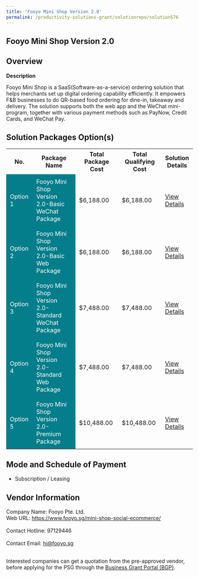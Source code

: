 ```yaml
---
title: 'Fooyo Mini Shop Version 2.0'
permalink: /productivity-solutions-grant/solutionrepo/solution576
---
```


## Fooyo Mini Shop Version 2.0

## Overview

**Description**

Fooyo Mini Shop is a SaaS(Software-as-a-service) ordering solution that helps merchants set up digital ordering capability efficiently. It empowers F&B businesses to do QR-based food ordering for dine-in, takeaway and delivery. The solution supports both the web app and the WeChat mini-program, together with various payment methods such as PayNow, Credit Cards, and WeChat Pay.

## Solution Packages Option(s)

<table>
<tr>
<th><b>No.</b></th>
<th><b>Package Name</b></th>
<th><b>Total Package Cost</b></th>
<th><b>Total Qualifying Cost</b></th>
<th><b>Solution Details</b></th>
</tr>
<tr>
<td style='padding: 10px; background-color: #037E8A; color: #FFFFFF;'>Option 1</td>
<td style='padding: 10px; background-color: #037E8A; color: #FFFFFF;'>Fooyo Mini Shop Version 2.0-Basic WeChat Package</td>
<td style='padding: 10px;'>$6,188.00</td>
<td style='padding: 10px;'>$6,188.00</td>
<td style='padding: 10px;'><a href='/images/psg/Fooyo_20200531_Desensitised_Annex_3_Part_1.pdf' target='_blank'>View Details</a></td>
</tr>
<tr>
<td style='padding: 10px; background-color: #037E8A; color: #FFFFFF;'>Option 2</td>
<td style='padding: 10px; background-color: #037E8A; color: #FFFFFF;'>Fooyo Mini Shop Version 2.0-Basic Web Package</td>
<td style='padding: 10px;'>$6,188.00</td>
<td style='padding: 10px;'>$6,188.00</td>
<td style='padding: 10px;'><a href='/images/psg/Fooyo_20200531_Desensitised_Annex_3_Part_2.pdf' target='_blank'>View Details</a></td>
</tr>
<tr>
<td style='padding: 10px; background-color: #037E8A; color: #FFFFFF;'>Option 3</td>
<td style='padding: 10px; background-color: #037E8A; color: #FFFFFF;'>Fooyo Mini Shop Version 2.0-Standard WeChat Package</td>
<td style='padding: 10px;'>$7,488.00</td>
<td style='padding: 10px;'>$7,488.00</td>
<td style='padding: 10px;'><a href='/images/psg/Fooyo_20200531_Desensitised_Annex_3_Part_3.pdf' target='_blank'>View Details</a></td>
</tr>
<tr>
<td style='padding: 10px; background-color: #037E8A; color: #FFFFFF;'>Option 4</td>
<td style='padding: 10px; background-color: #037E8A; color: #FFFFFF;'>Fooyo Mini Shop Version 2.0-Standard Web Package</td>
<td style='padding: 10px;'>$7,488.00</td>
<td style='padding: 10px;'>$7,488.00</td>
<td style='padding: 10px;'><a href='/images/psg/Fooyo_20200531_Desensitised_Annex_3_Part_4.pdf' target='_blank'>View Details</a></td>
</tr>
<tr>
<td style='padding: 10px; background-color: #037E8A; color: #FFFFFF;'>Option 5</td>
<td style='padding: 10px; background-color: #037E8A; color: #FFFFFF;'>Fooyo Mini Shop Version 2.0-Premium Package</td>
<td style='padding: 10px;'>$10,488.00</td>
<td style='padding: 10px;'>$10,488.00</td>
<td style='padding: 10px;'><a href='/images/psg/Fooyo_20200531_Desensitised_Annex_3_Part_5.pdf' target='_blank'>View Details</a></td>
</tr>
</table>

## Mode and Schedule of Payment

 - Subscription / Leasing

## Vendor Information

 Company Name: Fooyo Pte. Ltd.<br>Web URL: https://www.fooyo.sg/mini-shop-social-ecommerce/ <br><br>Contact Hotline: 97129446 <br><br>Contact Email: hi@fooyo.sg <br><br>

Interested companies can get a quotation from the pre-approved vendor, before applying for the PSG through the <a href='https://www.businessgrants.gov.sg/' target='_blank' rel='noopener'>Business Grant Portal (BGP)</a>.

<script src="/jquery/resize-tables.js"></script>
